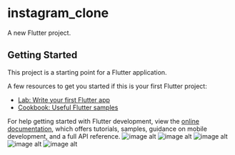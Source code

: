 # instagram_clone

A new Flutter project.

## Getting Started

This project is a starting point for a Flutter application.

A few resources to get you started if this is your first Flutter project:

- [Lab: Write your first Flutter app](https://docs.flutter.dev/get-started/codelab)
- [Cookbook: Useful Flutter samples](https://docs.flutter.dev/cookbook)

For help getting started with Flutter development, view the
[online documentation](https://docs.flutter.dev/), which offers tutorials,
samples, guidance on mobile development, and a full API reference.
![image alt](https://github.com/KhalidImran57/instagram_clone/blob/158b0956212743d200be0f60666c5d74d076c43e/1.PNG)
![image alt](https://github.com/KhalidImran57/instagram_clone/blob/de5327248ee12fe0a5f1809f1e87ef781f22aee4/2.PNG)
![image alt](https://github.com/KhalidImran57/instagram_clone/blob/556a9226acde5f558a572511d3ac47c99cfde161/4.PNG)
![image alt](https://github.com/KhalidImran57/instagram_clone/blob/4bcf64c36e6b89fb151be80c3404ead8ee9c28a3/5.PNG)
![image alt](https://github.com/KhalidImran57/instagram_clone/blob/e1056b0a002ff049df55a8ab4873873192e8a8eb/3.PNG)

